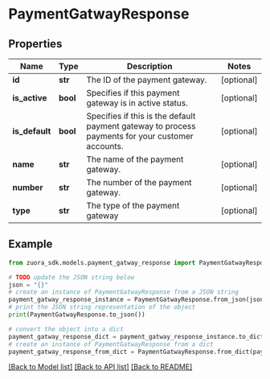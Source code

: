 # PaymentGatwayResponse


## Properties

Name | Type | Description | Notes
------------ | ------------- | ------------- | -------------
**id** | **str** | The ID of the payment gateway. | [optional] 
**is_active** | **bool** | Specifies if this payment gateway is in active status. | [optional] 
**is_default** | **bool** | Specifies if this is the default payment gateway to process payments for your customer accounts. | [optional] 
**name** | **str** | The name of the payment gateway. | [optional] 
**number** | **str** | The number of the payment gateway. | [optional] 
**type** | **str** | The type of the payment gateway | [optional] 

## Example

```python
from zuora_sdk.models.payment_gatway_response import PaymentGatwayResponse

# TODO update the JSON string below
json = "{}"
# create an instance of PaymentGatwayResponse from a JSON string
payment_gatway_response_instance = PaymentGatwayResponse.from_json(json)
# print the JSON string representation of the object
print(PaymentGatwayResponse.to_json())

# convert the object into a dict
payment_gatway_response_dict = payment_gatway_response_instance.to_dict()
# create an instance of PaymentGatwayResponse from a dict
payment_gatway_response_from_dict = PaymentGatwayResponse.from_dict(payment_gatway_response_dict)
```
[[Back to Model list]](../README.md#documentation-for-models) [[Back to API list]](../README.md#documentation-for-api-endpoints) [[Back to README]](../README.md)


